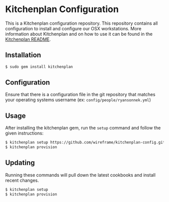 # Kitchenplan Configuration

This is a Kitchenplan configuration repository. This repository contains all configuration to install and configure our OSX workstations. More information about Kitchenplan and on how to use it can be found in the [Kitchenplan README](https://github.com/kitchenplan/kitchenplan).

## Installation

```bash
$ sudo gem install kitchenplan
```

## Configuration

Ensure that there is a configuration file in the git repository that matches your operating systems username (ex: `config/people/ryansonnek.yml`)

## Usage

After installing the kitchenplan gem, run the `setup` command and follow the given instructions:

```bash
$ kitchenplan setup https://github.com/wireframe/kitchenplan-config.git
$ kitchenplan provision
```

## Updating

Running these commands will pull down the latest cookbooks and install recent changes.

```bash
$ kitchenplan setup
$ kitchenplan provision
```
